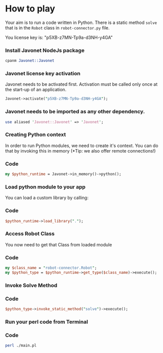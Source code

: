 # How to play

Your aim is to run a code written in Python.
There is a static method `solve` that is in the `Robot` class in `robot-connector.py` file.

You license key is: "p5XB-z7MN-Tp9a-d3NH-y4GA"

### Install Javonet NodeJs package
```perl
cpanm Javonet::Javonet
```

### Javonet license key activation
Javonet needs to be activated first. Activation must be called only once at the start-up of an application.

```perl
Javonet->activate("p5XB-z7MN-Tp9a-d3NH-y4GA");
```

### Javonet needs to be imported as any other dependency.
```perl
use aliased 'Javonet::Javonet' => 'Javonet';
```

### Creating Python context
In order to run Python modules, we need to create it's context.
You can do that by invoking this in memory (*Tip: we also offer remote connections!)

  ### Code
  ```perl
  my $python_runtime = Javonet->in_memory()->python();
  ```


### Load python module to your app
You can load a custom library by calling:

  ### Code
  ```perl
  $python_runtime->load_library(".");
  ```


### Access Robot Class
You now need to get that Class from loaded module
  
  ### Code
  ```perl
  my $class_name = "robot-connector.Robot";
  my $python_type = $python_runtime->get_type($class_name)->execute();
  ```

### Invoke Solve Method
  
  ### Code
  ```perl
  $python_type->invoke_static_method("solve")->execute();
  ```

### Run your perl code from Terminal

  ### Code
  ```bash
  perl ./main.pl
  ```